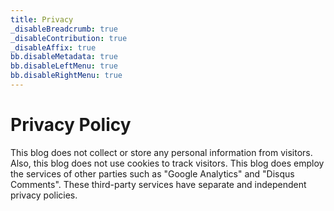 ```yaml
---
title: Privacy
_disableBreadcrumb: true
_disableContribution: true
_disableAffix: true
bb.disableMetadata: true
bb.disableLeftMenu: true
bb.disableRightMenu: true
---
```


# Privacy Policy
This blog does not collect or store any personal information from visitors. Also, this blog does not use
cookies to track visitors. This blog does employ the services of other parties such
as "Google Analytics" and "Disqus Comments". These third-party services have separate and independent
privacy policies.